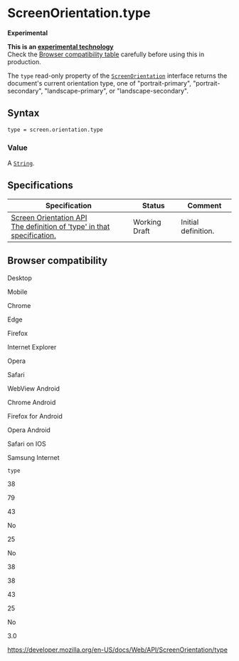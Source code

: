 ScreenOrientation.type
======================

**Experimental**

**This is an [experimental technology](https://developer.mozilla.org/en-US/docs/MDN/Guidelines/Conventions_definitions#experimental)**  
Check the [Browser compatibility table](#browser_compatibility) carefully before using this in production.

The `type` read-only property of the [`ScreenOrientation`](../screenorientation) interface returns the document's current orientation type, one of "portrait-primary", "portrait-secondary", "landscape-primary", or "landscape-secondary".

Syntax
------

    type = screen.orientation.type

### Value

A [`String`](https://developer.mozilla.org/en-US/docs/Web/JavaScript/Reference/Global_Objects/String).

Specifications
--------------

<table><thead><tr class="header"><th>Specification</th><th>Status</th><th>Comment</th></tr></thead><tbody><tr class="odd"><td><a href="https://w3c.github.io/screen-orientation/#dom-screenorientation-type">Screen Orientation API<br />
<span class="small">The definition of 'type' in that specification.</span></a></td><td><span class="spec-wd">Working Draft</span></td><td>Initial definition.</td></tr></tbody></table>

Browser compatibility
---------------------

Desktop

Mobile

Chrome

Edge

Firefox

Internet Explorer

Opera

Safari

WebView Android

Chrome Android

Firefox for Android

Opera Android

Safari on IOS

Samsung Internet

`type`

38

79

43

No

25

No

38

38

43

25

No

3.0

<a href="https://developer.mozilla.org/en-US/docs/Web/API/ScreenOrientation/type" class="_attribution-link">https://developer.mozilla.org/en-US/docs/Web/API/ScreenOrientation/type</a>
